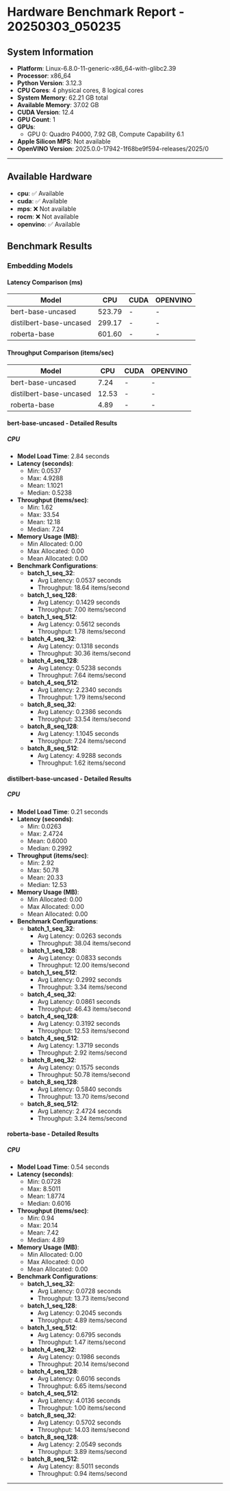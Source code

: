 # Hardware Benchmark Report - 20250303_050235

## System Information

- **Platform**: Linux-6.8.0-11-generic-x86_64-with-glibc2.39
- **Processor**: x86_64
- **Python Version**: 3.12.3
- **CPU Cores**: 4 physical cores, 8 logical cores
- **System Memory**: 62.21 GB total
- **Available Memory**: 37.02 GB
- **CUDA Version**: 12.4
- **GPU Count**: 1
- **GPUs**:
  - GPU 0: Quadro P4000, 7.92 GB, Compute Capability 6.1
- **Apple Silicon MPS**: Not available
- **OpenVINO Version**: 2025.0.0-17942-1f68be9f594-releases/2025/0

---
## Available Hardware

- **cpu**: ✅ Available
- **cuda**: ✅ Available
- **mps**: ❌ Not available
- **rocm**: ❌ Not available
- **openvino**: ✅ Available

## Benchmark Results

### Embedding Models

#### Latency Comparison (ms)

| Model | CPU | CUDA | OPENVINO |
|---|---|---|---|
| bert-base-uncased | 523.79 | - | - |
| distilbert-base-uncased | 299.17 | - | - |
| roberta-base | 601.60 | - | - |

#### Throughput Comparison (items/sec)

| Model | CPU | CUDA | OPENVINO |
|---|---|---|---|
| bert-base-uncased | 7.24 | - | - |
| distilbert-base-uncased | 12.53 | - | - |
| roberta-base | 4.89 | - | - |

#### bert-base-uncased - Detailed Results

##### CPU

- **Model Load Time**: 2.84 seconds
- **Latency (seconds)**:
  - Min: 0.0537
  - Max: 4.9288
  - Mean: 1.1021
  - Median: 0.5238
- **Throughput (items/sec)**:
  - Min: 1.62
  - Max: 33.54
  - Mean: 12.18
  - Median: 7.24
- **Memory Usage (MB)**:
  - Min Allocated: 0.00
  - Max Allocated: 0.00
  - Mean Allocated: 0.00
- **Benchmark Configurations**:
  - **batch_1_seq_32**:
    - Avg Latency: 0.0537 seconds
    - Throughput: 18.64 items/second
  - **batch_1_seq_128**:
    - Avg Latency: 0.1429 seconds
    - Throughput: 7.00 items/second
  - **batch_1_seq_512**:
    - Avg Latency: 0.5612 seconds
    - Throughput: 1.78 items/second
  - **batch_4_seq_32**:
    - Avg Latency: 0.1318 seconds
    - Throughput: 30.36 items/second
  - **batch_4_seq_128**:
    - Avg Latency: 0.5238 seconds
    - Throughput: 7.64 items/second
  - **batch_4_seq_512**:
    - Avg Latency: 2.2340 seconds
    - Throughput: 1.79 items/second
  - **batch_8_seq_32**:
    - Avg Latency: 0.2386 seconds
    - Throughput: 33.54 items/second
  - **batch_8_seq_128**:
    - Avg Latency: 1.1045 seconds
    - Throughput: 7.24 items/second
  - **batch_8_seq_512**:
    - Avg Latency: 4.9288 seconds
    - Throughput: 1.62 items/second


#### distilbert-base-uncased - Detailed Results

##### CPU

- **Model Load Time**: 0.21 seconds
- **Latency (seconds)**:
  - Min: 0.0263
  - Max: 2.4724
  - Mean: 0.6000
  - Median: 0.2992
- **Throughput (items/sec)**:
  - Min: 2.92
  - Max: 50.78
  - Mean: 20.33
  - Median: 12.53
- **Memory Usage (MB)**:
  - Min Allocated: 0.00
  - Max Allocated: 0.00
  - Mean Allocated: 0.00
- **Benchmark Configurations**:
  - **batch_1_seq_32**:
    - Avg Latency: 0.0263 seconds
    - Throughput: 38.04 items/second
  - **batch_1_seq_128**:
    - Avg Latency: 0.0833 seconds
    - Throughput: 12.00 items/second
  - **batch_1_seq_512**:
    - Avg Latency: 0.2992 seconds
    - Throughput: 3.34 items/second
  - **batch_4_seq_32**:
    - Avg Latency: 0.0861 seconds
    - Throughput: 46.43 items/second
  - **batch_4_seq_128**:
    - Avg Latency: 0.3192 seconds
    - Throughput: 12.53 items/second
  - **batch_4_seq_512**:
    - Avg Latency: 1.3719 seconds
    - Throughput: 2.92 items/second
  - **batch_8_seq_32**:
    - Avg Latency: 0.1575 seconds
    - Throughput: 50.78 items/second
  - **batch_8_seq_128**:
    - Avg Latency: 0.5840 seconds
    - Throughput: 13.70 items/second
  - **batch_8_seq_512**:
    - Avg Latency: 2.4724 seconds
    - Throughput: 3.24 items/second


#### roberta-base - Detailed Results

##### CPU

- **Model Load Time**: 0.54 seconds
- **Latency (seconds)**:
  - Min: 0.0728
  - Max: 8.5011
  - Mean: 1.8774
  - Median: 0.6016
- **Throughput (items/sec)**:
  - Min: 0.94
  - Max: 20.14
  - Mean: 7.42
  - Median: 4.89
- **Memory Usage (MB)**:
  - Min Allocated: 0.00
  - Max Allocated: 0.00
  - Mean Allocated: 0.00
- **Benchmark Configurations**:
  - **batch_1_seq_32**:
    - Avg Latency: 0.0728 seconds
    - Throughput: 13.73 items/second
  - **batch_1_seq_128**:
    - Avg Latency: 0.2045 seconds
    - Throughput: 4.89 items/second
  - **batch_1_seq_512**:
    - Avg Latency: 0.6795 seconds
    - Throughput: 1.47 items/second
  - **batch_4_seq_32**:
    - Avg Latency: 0.1986 seconds
    - Throughput: 20.14 items/second
  - **batch_4_seq_128**:
    - Avg Latency: 0.6016 seconds
    - Throughput: 6.65 items/second
  - **batch_4_seq_512**:
    - Avg Latency: 4.0136 seconds
    - Throughput: 1.00 items/second
  - **batch_8_seq_32**:
    - Avg Latency: 0.5702 seconds
    - Throughput: 14.03 items/second
  - **batch_8_seq_128**:
    - Avg Latency: 2.0549 seconds
    - Throughput: 3.89 items/second
  - **batch_8_seq_512**:
    - Avg Latency: 8.5011 seconds
    - Throughput: 0.94 items/second

---
